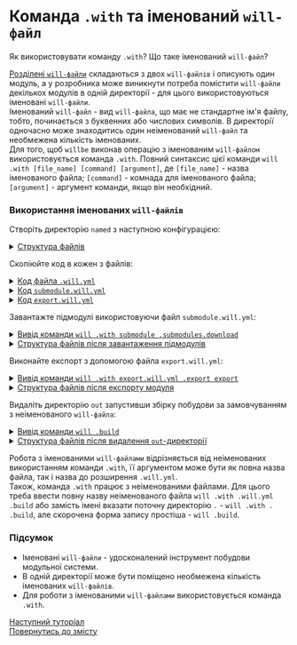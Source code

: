 # Команда `.with` та іменований `will-файл`

Як використовувати команду `.with`? Що таке іменований `will-файл`?

[Розділені `will-файли`](SplitWillFile.md) складаються з двох `will-файлів` і описують один модуль, а у розробника може виникнути потреба помістити `will-файли` декількох модулів в одній директорії - для цього використовуються іменовані  `will-файли`.  
Іменований `will-файл` - вид `will-файла`, що має не стандартне ім'я файлу, тобто, починається з буквенних або числових символів. В директорії одночасно може знаходитись один неіменований `will-файл` та необмежена кількість іменованих.   
Для того, щоб `willbe` виконав операцію з іменованим `will-файлом` використовується команда `.with`. Повний синтаксис цієї команди `will .with [file_name] [command] [argument]`, де `[file_name]` - назва іменованого файла; `[command]` - комнада для іменованого файла; `[argument]` - аргумент команди, якщо він необхідний.   

### Використання іменованих `will-файлів`
Створіть директорію `named` з наступною конфігурацією:  

<details>
  <summary><u>Структура файлів</u></summary>

```
named 
  ├── proto
  │     └── file.txt
  ├── submodule.will.yml
  ├── export.will.yml
  └── .will.yml       

```

</details>

Скопіюйте код в кожен з файлів:  

<details>
    <summary><u>Код файла <code>.will.yml</code></u></summary>

```yaml
about :

  name : deleteOut
  description : "To test named will-files"

path :

  fileToDelete :
    path : 'out'

step  :

  delete.submodule :
    inherit : predefined.delete
    filePath : path::fileToDelete


build :

  delete.submodule :
    criterion :
      default : 1
    steps :
      - delete.*

```

</details>
<details>
    <summary><u>Код <code>submodule.will.yml</code></u></summary>

```yaml
about :

  name : submodules
  description : "To test named will-files"
  version : 0.0.1

submodule :

  PathFundamentals : git+https:///github.com/Wandalen/wPathFundamentals.git/out/wPathFundamentals#master

```

</details>
<details>
    <summary><u>Код <code>export.will.yml</code></u></summary>

```yaml
about :

  name : export
  description : "To test named will-files"
  version : 0.0.1

path : 

  out : 'out'
  proto : 'proto'
  
step : 

  export : 
    inherit : predefined.export
    export : path::proto
  
build : 

  export : 
    criterion : 
      export : 1
    steps :
      - step::export
      
```

</details>

Завантажте підмодулі використовуючи файл `submodule.will.yml`:  

<details>
  <summary><u>Вивід команди <code>will .with submodule .submodules.download</code></u></summary>

```
[user@user ~]$ will .with submodule .submodules.download
...
 . Read : /path_to_file/submodule.will.yml
 ! Failed to read submodule::PathFundamentals, try to download it with .submodules.download or even .clean it before downloading
 . Read 1 will-files in 1.152s 

   . Read : /path_to_file/.module/PathFundamentals/out/wPathFundamentals.out.will.yml
   + module::PathFundamentals version master was downloaded in 4.748s
 + 1/1 submodule(s) of module::submodules were downloaded in 4.756s

```

</details>
<details>
  <summary><u>Структура файлів після завантаження підмодулів</u></summary>

```
named 
  ├── .module
  │     └── PathFundamentals
  ├── proto
  │     └── file.txt
  ├── submodule.will.yml
  ├── export.will.yml
  └── .will.yml       

```

</details>

Виконайте експорт з допомогою файла `export.will.yml`:  

<details>
  <summary><u>Вивід команди <code>will .with export.will.yml .export export</code></u></summary>

```
[user@user ~]$ will .with export.will.yml .export export
...
  Exporting module::export / build::export
   + Write out archive /path_to_file/ : out/export.out.tgs <- proto
   + Write out will-file /path_to_file/out/export.out.will.yml
   + Exported export with 2 files in 2.762s
  Exported module::export / build::export in 2.819s

```

</details>
<details>
  <summary><u>Структура файлів після експорту модуля</u></summary>

```
named 
  ├── .module
  │     └── PathFundamentals
  ├── out
  │    ├── export.out.tgs
  │    └── export.out.will.yml
  ├── proto
  │     └── file.txt
  ├── submodule.will.yml
  ├── export.will.yml
  └── .will.yml       

```

</details>

Видаліть директорію `out` запустивши збірку побудови за замовчуванням з неіменованого `will-файла`:  

<details>
  <summary><u>Вивід команди <code>will .build</code></u></summary>

```
[user@user ~]$ will .build
...
  Building module::deleteOut / build::delete.submodule
   - filesDelete 3 files at /path_to_file/out in 0.034s
  Built module::deleteOut / build::delete.submodule in 0.159s

```

</details>
<details>
  <summary><u>Структура файлів після видалення <code>out</code>-директорії</u></summary>

```
named 
  ├── .module
  │     └── PathFundamentals
  ├── proto
  │     └── file.txt
  ├── submodule.will.yml
  ├── export.will.yml
  └── .will.yml       

```

</details>

Робота з іменованими `will-файлами` відрізняється від неіменованих використанням команди `.with`, її аргументом може бути як повна назва файла, так і назва до розширення `.will.yml`.  
Також, команда `.with` працює з неіменованими файлами. Для цього треба ввести повну назву неіменованого файла `will .with .will.yml .build` або замість імені вказати поточну директорію `.` - `will .with . .build`, але скорочена форма запису простіша - `will .build`.  

### Підсумок  
- Іменовані `will-файли` - удосконалений інструмент побудови модульної системи.  
- В одній директорії може бути поміщено необмежена кількість іменованих `will-файлів`.
- Для роботи з іменованими `will-файлами` використовується команда `.with`.  

[Наступний туторіал](UsingEachCommand.md)  
[Повернутись до змісту](../README.md#tutorials)
